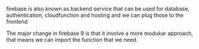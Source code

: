 firebase is also known as backend service that can be used for database, authentication, cloudfunction and hosting and we can plug those to the frontend

The major change in firebase 9 is that it involve a more modukar approach, that means we can import the function that we need.